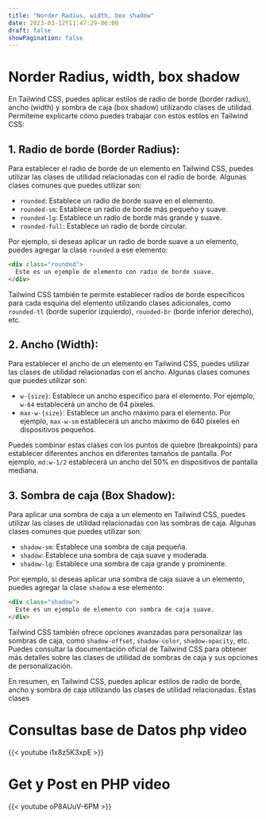 ```yaml
---
title: "Norder Radius, width, box shadow"
date: 2023-03-12T11:47:29-06:00
draft: false
showPagination: false
---
```

# Norder Radius, width, box shadow
En Tailwind CSS, puedes aplicar estilos de radio de borde (border radius), ancho (width) y sombra de caja (box shadow) utilizando clases de utilidad. Permíteme explicarte cómo puedes trabajar con estos estilos en Tailwind CSS:

## 1. Radio de borde (Border Radius):
Para establecer el radio de borde de un elemento en Tailwind CSS, puedes utilizar las clases de utilidad relacionadas con el radio de borde. Algunas clases comunes que puedes utilizar son:

- `rounded`: Establece un radio de borde suave en el elemento.
- `rounded-sm`: Establece un radio de borde más pequeño y suave.
- `rounded-lg`: Establece un radio de borde más grande y suave.
- `rounded-full`: Establece un radio de borde circular.

Por ejemplo, si deseas aplicar un radio de borde suave a un elemento, puedes agregar la clase `rounded` a ese elemento:

```html
<div class="rounded">
  Este es un ejemplo de elemento con radio de borde suave.
</div>
```

Tailwind CSS también te permite establecer radios de borde específicos para cada esquina del elemento utilizando clases adicionales, como `rounded-tl` (borde superior izquierdo), `rounded-br` (borde inferior derecho), etc.

## 2. Ancho (Width):
Para establecer el ancho de un elemento en Tailwind CSS, puedes utilizar las clases de utilidad relacionadas con el ancho. Algunas clases comunes que puedes utilizar son:

- `w-{size}`: Establece un ancho específico para el elemento. Por ejemplo, `w-64` establecerá un ancho de 64 píxeles.
- `max-w-{size}`: Establece un ancho máximo para el elemento. Por ejemplo, `max-w-sm` establecerá un ancho máximo de 640 píxeles en dispositivos pequeños.

Puedes combinar estas clases con los puntos de quiebre (breakpoints) para establecer diferentes anchos en diferentes tamaños de pantalla. Por ejemplo, `md:w-1/2` establecerá un ancho del 50% en dispositivos de pantalla mediana.

## 3. Sombra de caja (Box Shadow):
Para aplicar una sombra de caja a un elemento en Tailwind CSS, puedes utilizar las clases de utilidad relacionadas con las sombras de caja. Algunas clases comunes que puedes utilizar son:

- `shadow-sm`: Establece una sombra de caja pequeña.
- `shadow`: Establece una sombra de caja suave y moderada.
- `shadow-lg`: Establece una sombra de caja grande y prominente.

Por ejemplo, si deseas aplicar una sombra de caja suave a un elemento, puedes agregar la clase `shadow` a ese elemento:

```html
<div class="shadow">
  Este es un ejemplo de elemento con sombra de caja suave.
</div>
```

Tailwind CSS también ofrece opciones avanzadas para personalizar las sombras de caja, como `shadow-offset`, `shadow-color`, `shadow-opacity`, etc. Puedes consultar la documentación oficial de Tailwind CSS para obtener más detalles sobre las clases de utilidad de sombras de caja y sus opciones de personalización.

En resumen, en Tailwind CSS, puedes aplicar estilos de radio de borde, ancho y sombra de caja utilizando las clases de utilidad relacionadas. Estas clases

# Consultas base de Datos php video
{{< youtube i1x8z5K3xpE >}}
# Get y Post en PHP video
{{< youtube oP8AUuV-6PM >}}
